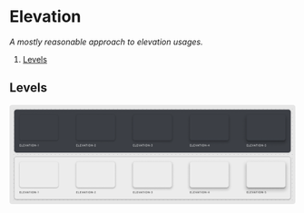 # Elevation

_A mostly reasonable approach to elevation usages._

1. [Levels](#levels)

## Levels

![levels](./.assets/levels.png)
